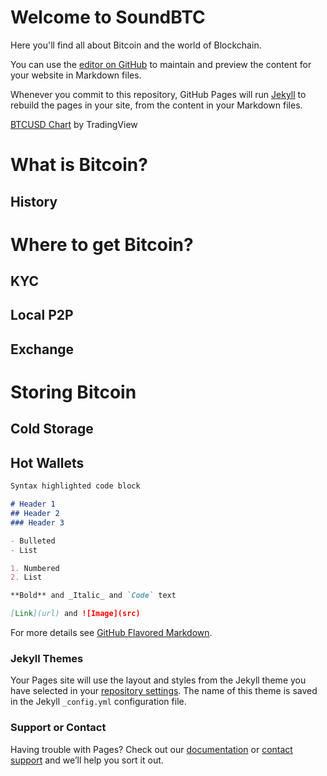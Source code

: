 <h1>Welcome to SoundBTC</h1>
<p>Here you'll find all about Bitcoin and the world of Blockchain.</p>

You can use the [editor on GitHub](https://github.com/soundbtc/covid-19/edit/master/index.md) to maintain and preview the content for your website in Markdown files.

Whenever you commit to this repository, GitHub Pages will run [Jekyll](https://jekyllrb.com/) to rebuild the pages in your site, from the content in your Markdown files.
<!-- TradingView Widget BEGIN -->
<div class="tradingview-widget-container">
  <div id="tradingview_78cdf"></div>
  <div class="tradingview-widget-copyright"><a href="https://www.tradingview.com/symbols/COINBASE-BTCUSD/" rel="noopener" target="_blank"><span class="blue-text">BTCUSD Chart</span></a> by TradingView</div>
  <script type="text/javascript" src="https://s3.tradingview.com/tv.js"></script>
  <script type="text/javascript">
  new TradingView.widget(
  {
  "width": 750,
  "height": 500,
  "symbol": "COINBASE:BTCUSD",
  "interval": "D",
  "timezone": "Etc/UTC",
  "theme": "light",
  "style": "1",
  "locale": "en",
  "toolbar_bg": "#f1f3f6",
  "enable_publishing": false,
  "allow_symbol_change": true,
  "container_id": "tradingview_78cdf"
}
  );
  </script>
</div>
<!-- TradingView Widget END -->


<p>
<h1>What is Bitcoin?</h1>
<h2>History</h2>
<p>

<p>
  <h1>Where to get Bitcoin?</h1>
  <h2>KYC</h2>
  <h2>Local P2P</h2>
  <h2>Exchange</h2>
  
  <p>
  
  <P>
  <h1>Storing Bitcoin</h1>
  <h2>Cold Storage</h2>
  <h2>Hot Wallets</h2>
  
  <p>
    
    
  
```markdown
Syntax highlighted code block

# Header 1
## Header 2
### Header 3

- Bulleted
- List

1. Numbered
2. List

**Bold** and _Italic_ and `Code` text

[Link](url) and ![Image](src)
```

For more details see [GitHub Flavored Markdown](https://guides.github.com/features/mastering-markdown/).

### Jekyll Themes

Your Pages site will use the layout and styles from the Jekyll theme you have selected in your [repository settings](https://github.com/soundbtc/covid-19/settings). The name of this theme is saved in the Jekyll `_config.yml` configuration file.

### Support or Contact

Having trouble with Pages? Check out our [documentation](https://help.github.com/categories/github-pages-basics/) or [contact support](https://github.com/contact) and we’ll help you sort it out.
